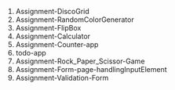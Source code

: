 1. Assignment-DiscoGrid
2. Assignment-RandomColorGenerator
3. Assignment-FlipBox
4. Assignment-Calculator
5. Assignment-Counter-app
6. todo-app
7. Assignment-Rock_Paper_Scissor-Game
8. Assignment-Form-page-handlingInputElement
9. Assignment-Validation-Form
